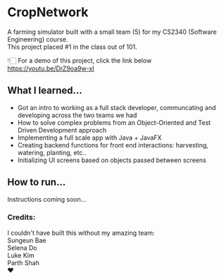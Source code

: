 # CropNetwork

A farming simulator built with a small team (5) for my CS2340 (Software Engineering) course.  
This project placed #1 in the class out of 101.

👇🏻 For a demo of this project, click the link below  
https://youtu.be/DrZ9oa9w-xI

## What I learned...

* Got an intro to working as a full stack developer, communcating and developing across the two teams we had
* How to solve complex problems from an Object-Oriented and Test Driven Development approach
* Implementing a full scale app with Java + JavaFX
* Creating backend functions for front end interactions: harvesting, watering, planting, etc..
* Initializing UI screens based on objects passed between screens

## How to run...

Instructions coming soon...  

### Credits:
I couldn't have built this without my amazing team:  
Sungeun Bae  
Selena Do  
Luke Kim  
Parth Shah  
❤️
